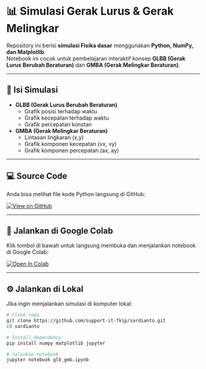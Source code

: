 # 📊 Simulasi Gerak Lurus & Gerak Melingkar

Repository ini berisi **simulasi Fisika dasar** menggunakan **Python, NumPy, dan Matplotlib**.  
Notebook ini cocok untuk pembelajaran interaktif konsep **GLBB (Gerak Lurus Berubah Beraturan)** dan **GMBA (Gerak Melingkar Beraturan)**.

---

## 📂 Isi Simulasi
- **GLBB (Gerak Lurus Berubah Beraturan)**
  - Grafik posisi terhadap waktu
  - Grafik kecepatan terhadap waktu
  - Grafik percepatan konstan
- **GMBA (Gerak Melingkar Beraturan)**
  - Lintasan lingkaran (x,y)
  - Grafik komponen kecepatan (vx, vy)
  - Grafik komponen percepatan (ax, ay)

---

## 💻 Source Code
Anda bisa melihat file kode Python langsung di GitHub:

[![View on GitHub](https://img.shields.io/badge/📂%20View%20Code-Python-blue?style=for-the-badge&logo=github)](https://github.com/support-it-fkip/sardianto/blob/main/glb_gmb.py)

---

## 🚀 Jalankan di Google Colab
Klik tombol di bawah untuk langsung membuka dan menjalankan notebook di Google Colab:

[![Open In Colab](https://colab.research.google.com/assets/colab-badge.svg)](https://colab.research.google.com/github/support-it-fkip/sardianto/blob/main/glb_gmb.ipynb)

---

## ⚙️ Jalankan di Lokal
Jika ingin menjalankan simulasi di komputer lokal:

```bash
# Clone repo
git clone https://github.com/support-it-fkip/sardianto.git
cd sardianto

# Install dependency
pip install numpy matplotlib jupyter

# Jalankan notebook
jupyter notebook glb_gmb.ipynb
